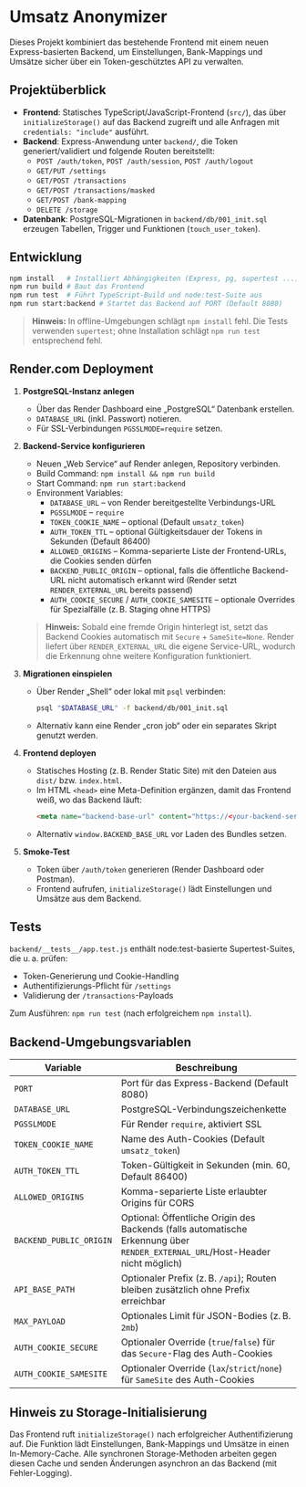 # Umsatz Anonymizer

Dieses Projekt kombiniert das bestehende Frontend mit einem neuen Express-basierten Backend, um Einstellungen, Bank-Mappings und Umsätze sicher über ein Token-geschütztes API zu verwalten.

## Projektüberblick

- **Frontend**: Statisches TypeScript/JavaScript-Frontend (`src/`), das über `initializeStorage()` auf das Backend zugreift und alle Anfragen mit `credentials: "include"` ausführt.
- **Backend**: Express-Anwendung unter `backend/`, die Token generiert/validiert und folgende Routen bereitstellt:
  - `POST /auth/token`, `POST /auth/session`, `POST /auth/logout`
  - `GET/PUT /settings`
  - `GET/POST /transactions`
  - `GET/POST /transactions/masked`
  - `GET/POST /bank-mapping`
  - `DELETE /storage`
- **Datenbank**: PostgreSQL-Migrationen in `backend/db/001_init.sql` erzeugen Tabellen, Trigger und Funktionen (`touch_user_token`).

## Entwicklung

```bash
npm install   # Installiert Abhängigkeiten (Express, pg, supertest ...)
npm run build # Baut das Frontend
npm run test  # Führt TypeScript-Build und node:test-Suite aus
npm run start:backend # Startet das Backend auf PORT (Default 8080)
```

> **Hinweis:** In offline-Umgebungen schlägt `npm install` fehl. Die Tests verwenden `supertest`; ohne Installation schlägt `npm run test` entsprechend fehl.

## Render.com Deployment

1. **PostgreSQL-Instanz anlegen**
   - Über das Render Dashboard eine „PostgreSQL“ Datenbank erstellen.
   - `DATABASE_URL` (inkl. Passwort) notieren.
   - Für SSL-Verbindungen `PGSSLMODE=require` setzen.

2. **Backend-Service konfigurieren**
   - Neuen „Web Service“ auf Render anlegen, Repository verbinden.
   - Build Command: `npm install && npm run build`
   - Start Command: `npm run start:backend`
   - Environment Variables:
     - `DATABASE_URL` – von Render bereitgestellte Verbindungs-URL
     - `PGSSLMODE` – `require`
     - `TOKEN_COOKIE_NAME` – optional (Default `umsatz_token`)
     - `AUTH_TOKEN_TTL` – optional Gültigkeitsdauer der Tokens in Sekunden (Default 86400)
     - `ALLOWED_ORIGINS` – Komma-separierte Liste der Frontend-URLs, die Cookies senden dürfen
     - `BACKEND_PUBLIC_ORIGIN` – optional, falls die öffentliche Backend-URL nicht automatisch erkannt wird (Render setzt `RENDER_EXTERNAL_URL` bereits passend)
     - `AUTH_COOKIE_SECURE` / `AUTH_COOKIE_SAMESITE` – optionale Overrides für Spezialfälle (z. B. Staging ohne HTTPS)

   > **Hinweis:** Sobald eine fremde Origin hinterlegt ist, setzt das Backend Cookies automatisch mit `Secure` + `SameSite=None`. Render liefert über `RENDER_EXTERNAL_URL` die eigene Service-URL, wodurch die Erkennung ohne weitere Konfiguration funktioniert.

3. **Migrationen einspielen**
   - Über Render „Shell“ oder lokal mit `psql` verbinden:
     ```bash
     psql "$DATABASE_URL" -f backend/db/001_init.sql
     ```
   - Alternativ kann eine Render „cron job“ oder ein separates Skript genutzt werden.

4. **Frontend deployen**
   - Statisches Hosting (z. B. Render Static Site) mit den Dateien aus `dist/` bzw. `index.html`.
   - Im HTML `<head>` eine Meta-Definition ergänzen, damit das Frontend weiß, wo das Backend läuft:
     ```html
     <meta name="backend-base-url" content="https://<your-backend-service>.onrender.com">
     ```
   - Alternativ `window.BACKEND_BASE_URL` vor Laden des Bundles setzen.

5. **Smoke-Test**
   - Token über `/auth/token` generieren (Render Dashboard oder Postman).
   - Frontend aufrufen, `initializeStorage()` lädt Einstellungen und Umsätze aus dem Backend.

## Tests

`backend/__tests__/app.test.js` enthält node:test-basierte Supertest-Suites, die u. a. prüfen:

- Token-Generierung und Cookie-Handling
- Authentifizierungs-Pflicht für `/settings`
- Validierung der `/transactions`-Payloads

Zum Ausführen: `npm run test` (nach erfolgreichem `npm install`).

## Backend-Umgebungsvariablen

| Variable             | Beschreibung                                             |
| -------------------- | -------------------------------------------------------- |
| `PORT`               | Port für das Express-Backend (Default 8080)              |
| `DATABASE_URL`       | PostgreSQL-Verbindungszeichenkette                       |
| `PGSSLMODE`          | Für Render `require`, aktiviert SSL                      |
| `TOKEN_COOKIE_NAME`  | Name des Auth-Cookies (Default `umsatz_token`)           |
| `AUTH_TOKEN_TTL`     | Token-Gültigkeit in Sekunden (min. 60, Default 86400)    |
| `ALLOWED_ORIGINS`    | Komma-separierte Liste erlaubter Origins für CORS        |
| `BACKEND_PUBLIC_ORIGIN` | Optional: Öffentliche Origin des Backends (falls automatische Erkennung über `RENDER_EXTERNAL_URL`/Host-Header nicht möglich) |
| `API_BASE_PATH`      | Optionaler Prefix (z. B. `/api`); Routen bleiben zusätzlich ohne Prefix erreichbar |
| `MAX_PAYLOAD`        | Optionales Limit für JSON-Bodies (z. B. `2mb`)           |
| `AUTH_COOKIE_SECURE` | Optionaler Override (`true`/`false`) für das `Secure`-Flag des Auth-Cookies |
| `AUTH_COOKIE_SAMESITE` | Optionaler Override (`lax`/`strict`/`none`) für `SameSite` des Auth-Cookies |

## Hinweis zu Storage-Initialisierung

Das Frontend ruft `initializeStorage()` nach erfolgreicher Authentifizierung auf. Die Funktion lädt Einstellungen, Bank-Mappings und Umsätze in einen In-Memory-Cache. Alle synchronen Storage-Methoden arbeiten gegen diesen Cache und senden Änderungen asynchron an das Backend (mit Fehler-Logging).

